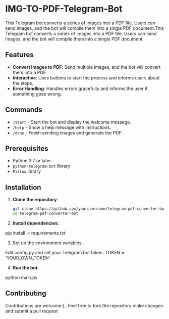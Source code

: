 # IMG-TO-PDF-Telegram-Bot
This Telegram bot converts a series of images into a PDF file. Users can send images, and the bot will compile them into a single PDF document.This Telegram bot converts a series of images into a PDF file. Users can send images, and the bot will compile them into a single PDF document.


## Features

- **Convert Images to PDF**: Send multiple images, and the bot will convert them into a PDF.
- **Interactive**: Uses buttons to start the process and informs users about the steps.
- **Error Handling**: Handles errors gracefully and informs the user if something goes wrong.

## Commands

- `/start` - Start the bot and display the welcome message.
- `/help` - Show a help message with instructions.
- `/done` - Finish sending images and generate the PDF.

## Prerequisites

- Python 3.7 or later
- `python-telegram-bot` library
- `Pillow` library

## Installation

1. **Clone the repository**:

   ```bash
   git clone https://github.com/yourusername/telegram-pdf-converter-bot.git
   cd telegram-pdf-converter-bot
2. **Install dependencies**:

pip install -r requirements.txt

3. Set up the environment variables:

Edit config.py and set your Telegram bot token.
TOKEN = 'YOUR_OWN_TOKEN'


4. **Run the bot**:

python main.py


## Contributing

Contributions are welcome:)...Feel free to fork the repository make changes and submit a pull request
